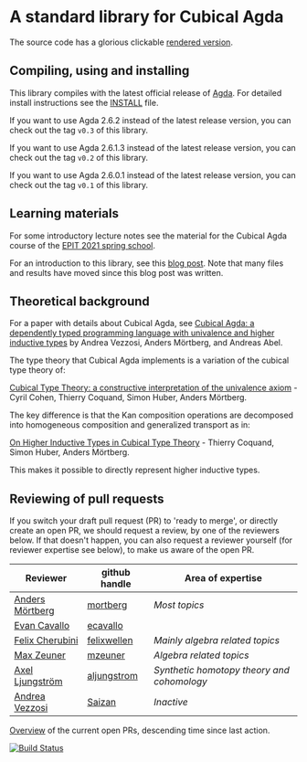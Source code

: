 A standard library for Cubical Agda
===================================

The source code has a glorious clickable [rendered version](https://agda.github.io/cubical/Cubical.README.html).

Compiling, using and installing
-------------------------------
This library compiles with the latest official release of
[Agda](https://github.com/agda/agda/). For detailed install
instructions see the
[INSTALL](https://github.com/agda/cubical/blob/master/INSTALL.md)
file.

If you want to use Agda 2.6.2 instead of the latest release version, you
can check out the tag `v0.3` of this library.

If you want to use Agda 2.6.1.3 instead of the latest release version, you
can check out the tag `v0.2` of this library.

If you want to use Agda 2.6.0.1 instead of the latest release version, you
can check out the tag `v0.1` of this library.

Learning materials
------------------
For some introductory lecture notes see the material for the Cubical Agda course
of the [EPIT 2021 spring school](https://github.com/HoTT/EPIT-2020/blob/main/04-cubical-type-theory/).

For an introduction to this library, see this [blog
post](https://homotopytypetheory.org/2018/12/06/cubical-agda/). Note that many
files and results have moved since this blog post was written.

Theoretical background
----------------------
For a paper with details about Cubical Agda, see [Cubical Agda: a dependently typed
programming language with univalence and higher inductive
types](https://dl.acm.org/doi/10.1145/3341691) by Andrea Vezzosi, Anders
Mörtberg, and Andreas Abel.

The type theory that Cubical Agda implements is a variation of the
cubical type theory of:

[Cubical Type Theory: a constructive interpretation of the univalence
axiom](https://arxiv.org/abs/1611.02108) - Cyril Cohen, Thierry
Coquand, Simon Huber, Anders Mörtberg.


The key difference is that the Kan composition operations are
decomposed into homogeneous composition and generalized transport as
in:

[On Higher Inductive Types in Cubical Type
Theory](https://arxiv.org/abs/1802.01170) - Thierry Coquand, Simon
Huber, Anders Mörtberg.

This makes it possible to directly represent higher inductive types.


Reviewing of pull requests
--------------------------
If you switch your draft pull request (PR) to 'ready to merge',
or directly create an open PR,
we should request a review, by one of the reviewers below.
If that doesn't happen, you can also request a reviewer yourself (for reviewer expertise see below),
to make us aware of the open PR.

| Reviewer                                                                | github handle | Area of expertise                           |
|-------------------------------------------------------------------------|---------------|---------------------------------------------|
| [Anders Mörtberg](https://staff.math.su.se/anders.mortberg/)            | [mortberg](https://github.com/mortberg) | *Most topics*  |
| [Evan Cavallo](https://staff.math.su.se/evan.cavallo/)                  | [ecavallo](https://github.com/ecavallo) |                |
| [Felix Cherubini](https://felix-cherubini.de)                           | [felixwellen](https://github.com/felixwellen) | *Mainly algebra related topics* |
| [Max Zeuner](https://www.su.se/english/profiles/maze1512-1.450461)      | [mzeuner](https://github.com/mzeuner) | *Algebra related topics*                   |
| [Axel Ljungström](https://www.su.se/english/profiles/axlj4439-1.450268) | [aljungstrom](https://github.com/aljungstrom) | *Synthetic homotopy theory and cohomology* |
| [Andrea Vezzosi](http://saizan.github.io/)                              | [Saizan](https://github.com/Saizan)   | *Inactive*                                 |

[Overview](https://github.com/agda/cubical/pulls?q=is%3Apr+is%3Aopen+sort%3Aupdated-asc+draft%3Afalse) of the current open PRs, descending time since last action.

[![Build Status](https://travis-ci.org/agda/cubical.svg?branch=master)](https://travis-ci.org/agda/cubical)
